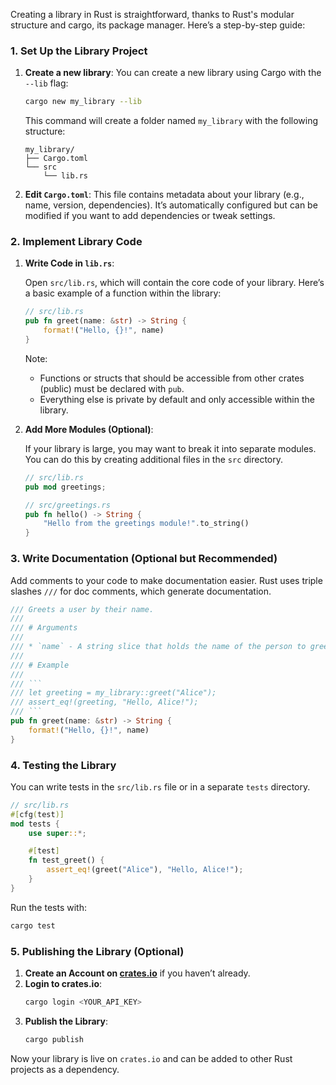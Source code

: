 Creating a library in Rust is straightforward, thanks to Rust's modular structure and cargo, its package manager. Here’s a step-by-step guide:

### 1. Set Up the Library Project

1. **Create a new library**: You can create a new library using Cargo with the `--lib` flag:
   ```bash
   cargo new my_library --lib
   ```

   This command will create a folder named `my_library` with the following structure:
   ```
   my_library/
   ├── Cargo.toml
   └── src
       └── lib.rs
   ```

2. **Edit `Cargo.toml`**: This file contains metadata about your library (e.g., name, version, dependencies). It’s automatically configured but can be modified if you want to add dependencies or tweak settings.

### 2. Implement Library Code

1. **Write Code in `lib.rs`**:
   
   Open `src/lib.rs`, which will contain the core code of your library. Here’s a basic example of a function within the library:

   ```rust
   // src/lib.rs
   pub fn greet(name: &str) -> String {
       format!("Hello, {}!", name)
   }
   ```

   Note:
   - Functions or structs that should be accessible from other crates (public) must be declared with `pub`.
   - Everything else is private by default and only accessible within the library.

2. **Add More Modules (Optional)**:
   
   If your library is large, you may want to break it into separate modules. You can do this by creating additional files in the `src` directory.

   ```rust
   // src/lib.rs
   pub mod greetings;

   // src/greetings.rs
   pub fn hello() -> String {
       "Hello from the greetings module!".to_string()
   }
   ```

### 3. Write Documentation (Optional but Recommended)

Add comments to your code to make documentation easier. Rust uses triple slashes `///` for doc comments, which generate documentation.

```rust
/// Greets a user by their name.
///
/// # Arguments
///
/// * `name` - A string slice that holds the name of the person to greet.
///
/// # Example
///
/// ```
/// let greeting = my_library::greet("Alice");
/// assert_eq!(greeting, "Hello, Alice!");
/// ```
pub fn greet(name: &str) -> String {
    format!("Hello, {}!", name)
}
```

### 4. Testing the Library

You can write tests in the `src/lib.rs` file or in a separate `tests` directory.

```rust
// src/lib.rs
#[cfg(test)]
mod tests {
    use super::*;

    #[test]
    fn test_greet() {
        assert_eq!(greet("Alice"), "Hello, Alice!");
    }
}
```

Run the tests with:
```bash
cargo test
```

### 5. Publishing the Library (Optional)

1. **Create an Account on [crates.io](https://crates.io/)** if you haven’t already.
2. **Login to crates.io**:
   ```bash
   cargo login <YOUR_API_KEY>
   ```
3. **Publish the Library**:
   ```bash
   cargo publish
   ```

Now your library is live on `crates.io` and can be added to other Rust projects as a dependency.